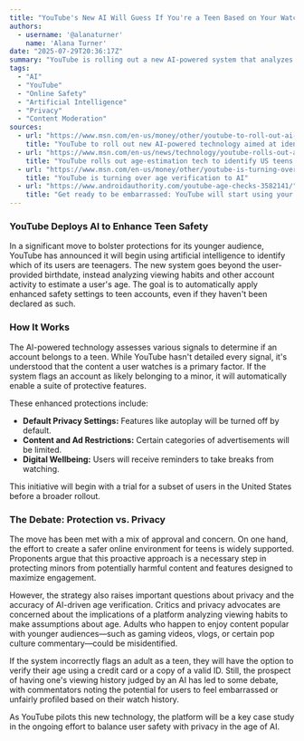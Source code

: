 ```yaml
---
title: "YouTube's New AI Will Guess If You're a Teen Based on Your Watch History"
authors:
  - username: '@alanaturner'
    name: 'Alana Turner'
date: "2025-07-29T20:36:17Z"
summary: "YouTube is rolling out a new AI-powered system that analyzes viewing habits to identify teen users and automatically apply enhanced safety features. The move aims to protect minors but raises questions about privacy and accuracy."
tags:
  - "AI"
  - "YouTube"
  - "Online Safety"
  - "Artificial Intelligence"
  - "Privacy"
  - "Content Moderation"
sources:
  - url: "https://www.msn.com/en-us/money/other/youtube-to-roll-out-ai-powered-age-detection-technology/ar-AA1JwTFC"
    title: "YouTube to roll out new AI-powered technology aimed at identifying teen users"
  - url: "https://www.msn.com/en-us/news/technology/youtube-rolls-out-age-estimation-tech-to-identify-us-teens-and-apply-additional-protections/ar-AA1JwgNp"
    title: "YouTube rolls out age-estimation tech to identify US teens and apply additional protections"
  - url: "https://www.msn.com/en-us/money/other/youtube-is-turning-over-age-verification-to-ai/ar-AA1JwQ0j"
    title: "YouTube is turning over age verification to AI"
  - url: "https://www.androidauthority.com/youtube-age-checks-3582141/"
    title: "Get ready to be embarrassed: YouTube will start using your view history to guess if you're an adult"
---
```


### YouTube Deploys AI to Enhance Teen Safety

In a significant move to bolster protections for its younger audience, YouTube has announced it will begin using artificial intelligence to identify which of its users are teenagers. The new system goes beyond the user-provided birthdate, instead analyzing viewing habits and other account activity to estimate a user's age. The goal is to automatically apply enhanced safety settings to teen accounts, even if they haven't been declared as such.

### How It Works

The AI-powered technology assesses various signals to determine if an account belongs to a teen. While YouTube hasn't detailed every signal, it's understood that the content a user watches is a primary factor. If the system flags an account as likely belonging to a minor, it will automatically enable a suite of protective features.

These enhanced protections include:

*   **Default Privacy Settings:** Features like autoplay will be turned off by default.
*   **Content and Ad Restrictions:** Certain categories of advertisements will be limited.
*   **Digital Wellbeing:** Users will receive reminders to take breaks from watching.

This initiative will begin with a trial for a subset of users in the United States before a broader rollout.

### The Debate: Protection vs. Privacy

The move has been met with a mix of approval and concern. On one hand, the effort to create a safer online environment for teens is widely supported. Proponents argue that this proactive approach is a necessary step in protecting minors from potentially harmful content and features designed to maximize engagement.

However, the strategy also raises important questions about privacy and the accuracy of AI-driven age verification. Critics and privacy advocates are concerned about the implications of a platform analyzing viewing habits to make assumptions about age. Adults who happen to enjoy content popular with younger audiences—such as gaming videos, vlogs, or certain pop culture commentary—could be misidentified.

If the system incorrectly flags an adult as a teen, they will have the option to verify their age using a credit card or a copy of a valid ID. Still, the prospect of having one's viewing history judged by an AI has led to some debate, with commentators noting the potential for users to feel embarrassed or unfairly profiled based on their watch history.

As YouTube pilots this new technology, the platform will be a key case study in the ongoing effort to balance user safety with privacy in the age of AI.
